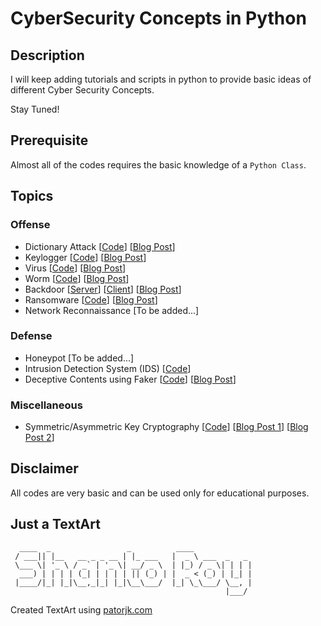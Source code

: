 # CyberSecurity Concepts in Python

## Description
I will keep adding tutorials and scripts in python to provide basic ideas of different Cyber Security Concepts.

Stay Tuned!

## Prerequisite
Almost all of the codes requires the basic knowledge of a `Python Class`.

## Topics
### Offense
* Dictionary Attack  [[Code](dictionary_attack/dictionary_attack.py)]  [[Blog Post](https://shantoroy.com/security/password-cracking-through-dictionary-attack-in-python/)]
* Keylogger  [[Code](keylogger/keylogger.py)]  [[Blog Post](https://shantoroy.com/security/a-simple-keylogger-in-python/)]
* Virus  [[Code](virus/virus.py)]   [[Blog Post](https://shantoroy.com/security/write-a-virus-in-python/)]
* Worm   [[Code](worm/worm.py)]    [[Blog Post](https://shantoroy.com/security/write-a-worm-malware-in-python/)]
* Backdoor   [[Server](backdoor/server.py)] [[Client](backdoor/client.py)]   [[Blog Post](https://shantoroy.com/security/simple-backdoor-using-python/)]
* Ransomware   [[Code](ransomware/)]   [[Blog Post](https://medium.com/@shantoroy/i-exploited-the-moral-of-chatgpt-by-giving-slightly-different-instructions-to-write-ransomware-c0bb9cad0a55)]
* Network Reconnaissance [To be added...]

### Defense
* Honeypot  [To be added...]
* Intrusion Detection System (IDS)   [[Code](intrusion_detection/ids.py)]
* Deceptive Contents using Faker  [[Code](fake_contents/)]  [[Blog Post](https://shantoroy.com/python/using-python-faker-for-data-privacy-redaction-masking/)]

### Miscellaneous
* Symmetric/Asymmetric Key Cryptography   [[Code](cryptography/)]    [[Blog Post 1](https://shantoroy.com/python/basic-cryptography-encryption-decryption-in-python/)]  [[Blog Post 2](https://shantoroy.com/security/symmetric-public-key-cryptography-in-python/)]


## Disclaimer
All codes are very basic and can be used only for educational purposes.

## Just a TextArt
```
  ____  _                 _          ____             
 / ___|| |__   __ _ _ __ | |_ ___   |  _ \ ___  _   _ 
 \___ \| '_ \ / _` | '_ \| __/ _ \  | |_) / _ \| | | |
  ___) | | | | (_| | | | | || (_) | |  _ < (_) | |_| |
 |____/|_| |_|\__,_|_| |_|\__\___/  |_| \_\___/ \__, |
                                                |___/ 
```

Created TextArt using [patorjk.com](https://patorjk.com/software/taag/#p=display&f=Graffiti&t=Type%20Something%20)